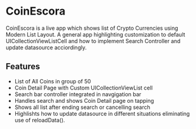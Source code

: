 # CoinEscora

CoinEscora is a live app which shows list of Crypto Currencies using Modern List Layout. A general app highlighting customization to default UICollectionViewListCell and how to implement Search Controller and update datasource acciordingly.

## Features

- List of All Coins in group of 50
- Coin Detail Page with Custom UICollectionViewList cell
- Search bar controller integrated in navgigation bar
- Handles search and shows Coin Detail page on tapping 
- Shows all list after ending search or cancelling search
- Highlishts how to update datasource in different situations eliminating use of reloadData().
